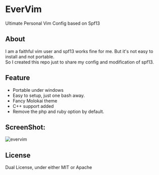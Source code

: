 # EverVim
Ultimate Personal Vim Config based on Spf13

## About
I am a faithful vim user and spf13 works fine for me. But it's not easy to install and not portable.  
So I created this repo just to share my config and modification of spf13.  

## Feature
- Portable under windows
- Easy to setup, just one bash away.
- Fancy Molokai theme
- C++ support added
- Remove the php and ruby option by default.

## ScreenShot:
![evervim](http://i1.piimg.com/7134/88e4263393d72eec.png)

## License
Dual License, under either MIT or Apache

